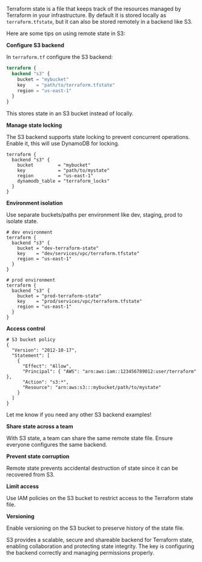 Terraform state is a file that keeps track of the resources managed by Terraform in your infrastructure. By default it is stored locally as `terraform.tfstate`, but it can also be stored remotely in a backend like S3.

Here are some tips on using remote state in S3:

**Configure S3 backend**

In `terraform.tf` configure the S3 backend:

```terraform
terraform {
  backend "s3" {
    bucket = "mybucket" 
    key    = "path/to/terraform.tfstate"
    region = "us-east-1" 
  }
}
```

This stores state in an S3 bucket instead of locally.

**Manage state locking** 

The S3 backend supports state locking to prevent concurrent operations. Enable it, this will use DynamoDB for locking.

```hcl
terraform {
  backend "s3" {
    bucket         = "mybucket"
    key            = "path/to/mystate"
    region         = "us-east-1"
    dynamodb_table = "terraform_locks" 
  }
}
```

**Environment isolation**

Use separate buckets/paths per environment like dev, staging, prod to isolate state.

```hcl
# dev environment
terraform {
  backend "s3" {
    bucket = "dev-terraform-state"
    key    = "dev/services/vpc/terraform.tfstate"
    region = "us-east-1" 
  }
}

# prod environment 
terraform {
  backend "s3" {
    bucket = "prod-terraform-state" 
    key    = "prod/services/vpc/terraform.tfstate"
    region = "us-east-1"
  }
}
```

**Access control**

```hcl
# S3 bucket policy
{
  "Version": "2012-10-17",
  "Statement": [
    {
      "Effect": "Allow",
      "Principal": { "AWS": "arn:aws:iam::123456789012:user/terraform" },
      "Action": "s3:*",
      "Resource": "arn:aws:s3:::mybucket/path/to/mystate"
    }
  ]
}
```

Let me know if you need any other S3 backend examples!

**Share state across a team**

With S3 state, a team can share the same remote state file. Ensure everyone configures the same backend.

**Prevent state corruption**

Remote state prevents accidental destruction of state since it can be recovered from S3. 

**Limit access**

Use IAM policies on the S3 bucket to restrict access to the Terraform state file.

**Versioning**

Enable versioning on the S3 bucket to preserve history of the state file.



S3 provides a scalable, secure and shareable backend for Terraform state, enabling collaboration and protecting state integrity. The key is configuring the backend correctly and managing permissions properly.
